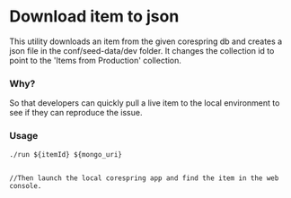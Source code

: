 # Download item to json

This utility downloads an item from the given corespring db and creates a json file in the conf/seed-data/dev folder.
It changes the collection id to point to the 'Items from Production' collection.

### Why?
So that developers can quickly pull a live item to the local environment to see if they can reproduce the issue.


### Usage

    ./run ${itemId} ${mongo_uri}


    //Then launch the local corespring app and find the item in the web console.
